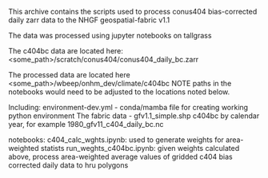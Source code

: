 This archive contains the scripts used to process conus404 bias-corrected daily zarr data to the NHGF geospatial-fabric v1.1

The data was processed using jupyter notebooks on tallgrass

The c404bc data are located here: <some_path>/scratch/conus404/conus404_daily_bc.zarr

The processed data are located here <some_path>/wbeep/onhm_dev/climate/c404bc
NOTE paths in the notebooks would need to be adjusted to the locations noted below.

Including:
environment-dev.yml - conda/mamba file for creating working python environment
The fabric data - gfv1.1_simple.shp
c404bc by calendar year, for example 1980_gfv11_c404_daily_bc.nc

notebooks:
c404_calc_wghts.ipynb: used to generate weights for area-weighted statists
run_weghts_c404bc.ipynb: given weights calculated above, process area-weighted average values of gridded c404 bias corrected daily data to hru polygons
